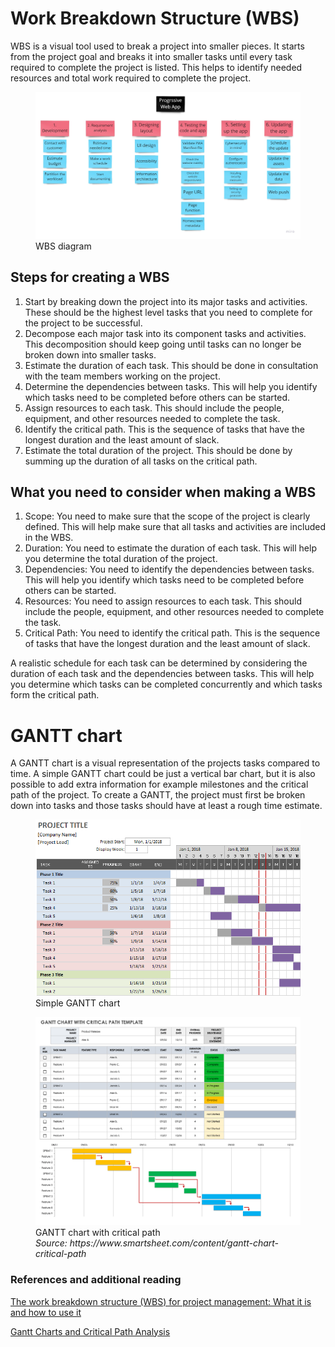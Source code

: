 # Work Breakdown Structure (WBS)

WBS is a visual tool used to break a project into smaller pieces. It starts from
the project goal and breaks it into smaller tasks until every task required to
complete the project is listed. This helps to identify needed resources and
total work required to complete the project.

<figure>
    <img src="../images/wbs.jpg" alt="WBS diagram">
    <figcaption>WBS diagram</figcaption>
</figure>

## Steps for creating a WBS

1. Start by breaking down the project into its major tasks and activities. These
   should be the highest level tasks that you need to complete for the project to
   be successful.
2. Decompose each major task into its component tasks and activities. This
   decomposition should keep going until tasks can no longer be broken down into
   smaller tasks.
3. Estimate the duration of each task. This should be done in consultation with
   the team members working on the project.
4. Determine the dependencies between tasks. This will help you identify which
   tasks need to be completed before others can be started.
5. Assign resources to each task. This should include the people, equipment, and
   other resources needed to complete the task.
6. Identify the critical path. This is the sequence of tasks that have the
   longest duration and the least amount of slack.
7. Estimate the total duration of the project. This should be done by summing up
   the duration of all tasks on the critical path.

## What you need to consider when making a WBS

1. Scope: You need to make sure that the scope of the project is clearly
   defined. This will help make sure that all tasks and activities are included in
   the WBS.
2. Duration: You need to estimate the duration of each task. This will help you
   determine the total duration of the project.
3. Dependencies: You need to identify the dependencies between tasks. This will
   help you identify which tasks need to be completed before others can be started.
4. Resources: You need to assign resources to each task. This should include the
   people, equipment, and other resources needed to complete the task.
5. Critical Path: You need to identify the critical path. This is the sequence
   of tasks that have the longest duration and the least amount of slack.

A realistic schedule for each task can be determined by considering the duration
of each task and the dependencies between tasks. This will help you determine
which tasks can be completed concurrently and which tasks form the critical
path.

# GANTT chart

A GANTT chart is a visual representation of the projects tasks compared to time.
A simple GANTT chart could be just a vertical bar chart, but it is also possible
to add extra information for example milestones and the critical path of the
project. To create a GANTT, the project must first be broken down into tasks and
those tasks should have at least a rough time estimate.

<figure>
    <img src="../images/simple_gantt.png" alt="simple GANTT chart">
    <figcaption>Simple GANTT chart</figcaption>
</figure>

<figure>
    <img src="../images/gantt.png" alt="GANTT chart">
    <figcaption>
        GANTT chart with critical path <br>
        <i>Source: https://www.smartsheet.com/content/gantt-chart-critical-path</i>
    </figcaption>
</figure>



### References and additional reading

[The work breakdown structure (WBS) for project management: What it is and how
to use it](https://asana.com/resources/work-breakdown-structure)

[Gantt Charts and Critical Path Analysis](https://www.smartsheet.com/content/gantt-chart-critical-path)
